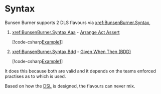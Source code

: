 # Syntax

Bunsen Burner supports 2 DLS flavours via <xref:BunsenBurner.Syntax>,

1. <xref:BunsenBurner.Syntax.Aaa> - [Arrange Act Assert](xref:BunsenBurner.AaaSyntax)
   
   [!code-csharp[Example1](../../../Core/BunsenBurner.Tests/Examples/AaaExample.cs#Example1)]
   
2. <xref:BunsenBurner.Syntax.Bdd> - [Given When Then (BDD)](xref:BunsenBurner.BddSyntax)
   
   [!code-csharp[Example1](../../../Core/BunsenBurner.Tests/Examples/BddExample.cs#Example1)]

It does this because both are valid and it depends on the teams
enforced practises as to which is used.

Based on how the [DSL](<xref:BunsenBurner.TestBuilder`1>) is designed, the flavours can never mix.
